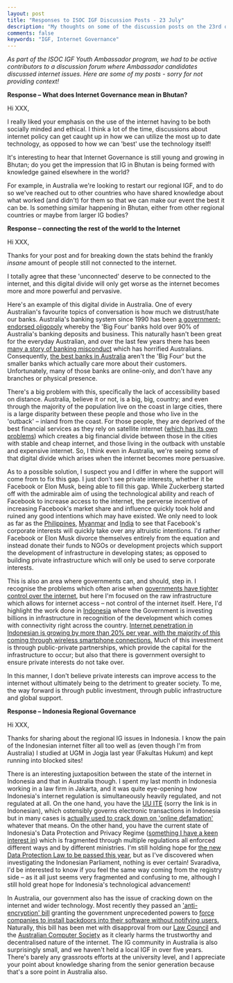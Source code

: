```yaml
---
layout: post
title: "Responses to ISOC IGF Discussion Posts - 23 July"
description: "My thoughts on some of the discussion posts on the 23rd of July"
comments: false
keywords: "IGF, Internet Governance"
---
```

*As part of the ISOC IGF Youth Ambassador program, we had to be active contributors to a discussion forum where Ambassador candidates discussed internet issues. Here are some of my posts - sorry for not providing context!*

**Response – What does Internet Governance mean in Bhutan?**

Hi XXX,

I really liked your emphasis on the use of the internet having to be both socially minded and ethical. I think a lot of the time, discussions about internet policy can get caught up in how we can utilize the most up to date technology, as opposed to how we can &#39;best&#39; use the technology itself!

It&#39;s interesting to hear that Internet Governance is still young and growing in Bhutan; do you get the impression that IG in Bhutan is being formed with knowledge gained elsewhere in the world?

For example, in Australia we&#39;re looking to restart our regional IGF, and to do so we&#39;ve reached out to other countries who have shared knowledge about what worked (and didn&#39;t) for them so that we can make our event the best it can be. Is something similar happening in Bhutan, either from other regional countries or maybe from larger IG bodies?

**Response – connecting the rest of the world to the Internet**

Hi XXX,

Thanks for your post and for breaking down the stats behind the frankly *insane* amount of people still not connected to the internet.

I totally agree that these &#39;unconnected&#39; deserve to be connected to the internet, and this digital divide will only get worse as the internet becomes more and more powerful and pervasive.

Here&#39;s an example of this digital divide in Australia. One of every Australian&#39;s favourite topics of conversation is how much we distrust/hate our banks. Australia&#39;s banking system since 1990 has been [a government-endorsed oligopoly](http://fsi.treasury.gov.au/content/PublicInformation/Pressreleases/PR090497.asp) whereby the &#39;Big Four&#39; banks hold over 90% of Australia&#39;s banking deposits and business. This naturally hasn&#39;t been great for the everyday Australian, and over the last few years there has been [many a story of banking misconduct](https://www.abc.net.au/news/2019-02-04/banking-royal-commission-report-at-a-glance/10777188) which has horrified Australians. Consequently, [the best banks in Australia](https://mozo.com.au/expertschoice/australias-best-banking) aren&#39;t the &#39;Big Four&#39; but the smaller banks which actually care more about their customers. Unfortunately, many of those banks are online-only, and don&#39;t have any branches or physical presence.

There&#39;s a big problem with this, specifically the lack of accessibility based on distance. Australia, believe it or not, is a big, big, country; and even through the majority of the population live on the coast in large cities, there is a large disparity between these people and those who live in the &#39;outback&#39; – inland from the coast. For those people, they are deprived of the best financial services as they rely on satellite internet ([which has its own problems](https://www.computerworld.com.au/article/658364/nbn-co-sky-muster-satellite-service-hit-by-outage-telco-says/)) which creates a big financial divide between those in the cities with stable and cheap internet, and those living in the outback with unstable and expensive internet. So, I think even in Australia, we&#39;re seeing some of that digital divide which arises when the internet becomes more persuasive.

As to a possible solution, I suspect you and I differ in where the support will come from to fix this gap. I just don&#39;t see private interests, whether it be Facebook or Elon Musk, being able to fill this gap. While Zuckerberg started off with the admirable aim of using the technological ability and reach of Facebook to increase access to the internet, the perverse incentive of increasing Facebook&#39;s market share and influence quickly took hold and ruined any good intentions which may have existed. We only need to look as far as the [Philippines](https://www.buzzfeednews.com/article/daveyalba/facebook-philippines-dutertes-drug-war), [Myanmar](https://foreignpolicy.com/2019/06/21/facebook-keeps-failing-in-myanmar-zuckerberg-arakan-army-rakhine/) and [India](https://www.theguardian.com/technology/2016/may/12/facebook-free-basics-india-zuckerberg) to see that Facebook&#39;s corporate interests will quickly take over any altruistic intentions. I&#39;d rather Facebook or Elon Musk divorce themselves entirely from the equation and instead donate their funds to NGOs or development projects which support the development of infrastructure in developing states; as opposed to building private infrastructure which will only be used to serve corporate interests.

This is also an area where governments can, and should, step in. I recognise the problems which often arise when [governments have tighter control over the internet](https://newnaratif.com/journalism/weaponising-the-internet-in-thailand/share/xuna/6425d167c06fe773378b10b546b6e923/), but here I&#39;m focused on the raw infrastructure which allows for internet access – not control of the internet itself. Here, I&#39;d highlight the work done in [Indonesia](https://www.thejakartapost.com/life/2019/05/18/indonesia-has-171-million-internet-users-study.html) where the Government is investing billions in infrastructure in recognition of the development which comes with connectivity right across the country. [Internet penetration in Indonesian is growing by more than 20% per year, with the majority of this coming through wireless smartphone connections.](https://www.pwc.com/id/en/cpi/asset/indonesian-infrastructure-stable-foundations-for-growth.pdf) Much of this investment is through public-private partnerships, which provide the capital for the infrastructure to occur; but also that there is government oversight to ensure private interests do not take over.

In this manner, I don&#39;t believe private interests can improve access to the internet without ultimately being to the detriment to greater society. To me, the way forward is through public investment, through public infrastructure and global support.

**Response – Indonesia Regional Governance**

Hi XXX,

Thanks for sharing about the regional IG issues in Indonesia. I know the pain of the Indonesian internet filter all too well as (even though I&#39;m from Australia) I studied at UGM in Jogja last year (Fakultas Hukum) and kept running into blocked sites!

There is an interesting juxtaposition between the state of the internet in Indonesia and that in Australia though. I spent my last month in Indonesia working in a law firm in Jakarta, and it was quite eye-opening how Indonesia&#39;s internet regulation is simultaneously heavily regulated, and not regulated at all. On the one hand, you have the [UU ITE](https://id.wikipedia.org/wiki/Undang-undang_Informasi_dan_Transaksi_Elektronik) (sorry the link is in Indonesian), which ostensibly governs electronic transactions in Indonesia but in many cases is [actually used to crack down on &#39;online defamation&#39;](https://newnaratif.com/journalism/silenced-by-an-elastic-law/share/rwznaa.rz/69833d7ad0615412561182132fb0d5da) whatever that means. On the other hand, you have the current state of Indonesia&#39;s Data Protection and Privacy Regime ([something I have a keen interest in](https://www.linkedin.com/posts/elliott-mann-au_icann64-activity-6512982024163295232-J0W_)) which is fragmented through multiple regulations all enforced different ways and by different ministries. I&#39;m still holding hope for [the new Data Protection Law to be passed this year](https://www.kominfo.go.id/content/detail/18859/menkominfo-beberkan-urgensi-ruu-perlindungan-data-pribadi/0/berita_satker), but as I&#39;ve discovered when investigating the Indonesian Parliament, nothing is ever certain! Svaradiva, I&#39;d be interested to know if you feel the same way coming from the registry side – as it all just seems very fragmented and confusing to me, although I still hold great hope for Indonesia&#39;s technological advancement!

In Australia, our government also has the issue of cracking down on the internet and wider technology. Most recently they passed an [&#39;anti-encryption&#39; bill](https://techcrunch.com/2018/12/05/australia-rushes-its-dangerous-anti-encryption-bill-into-parliament/) granting the government unprecedented powers to [force companies to install backdoors into their software without notifying users.](https://www.theguardian.com/technology/2018/dec/08/australias-war-on-encryption-the-sweeping-new-powers-rushed-into-law) Naturally, this bill has been met with disapproval from our [Law Council](https://www.lawcouncil.asn.au/media/media-releases/unprecedented-and-complex-encryption-access-laws-must-not-be-rushed-nor-politicised) and the [Australian Computer Society](https://ia.acs.org.au/article/2019/encryption-bill--rushed-laws-blasted.html) as it clearly harms the trustworthy and decentralised nature of the internet. The IG community in Australia is also surprisingly small, and we haven&#39;t held a local IGF in over five years. There&#39;s barely any grassroots efforts at the university level, and I appreciate your point about knowledge sharing from the senior generation because that&#39;s a sore point in Australia also.